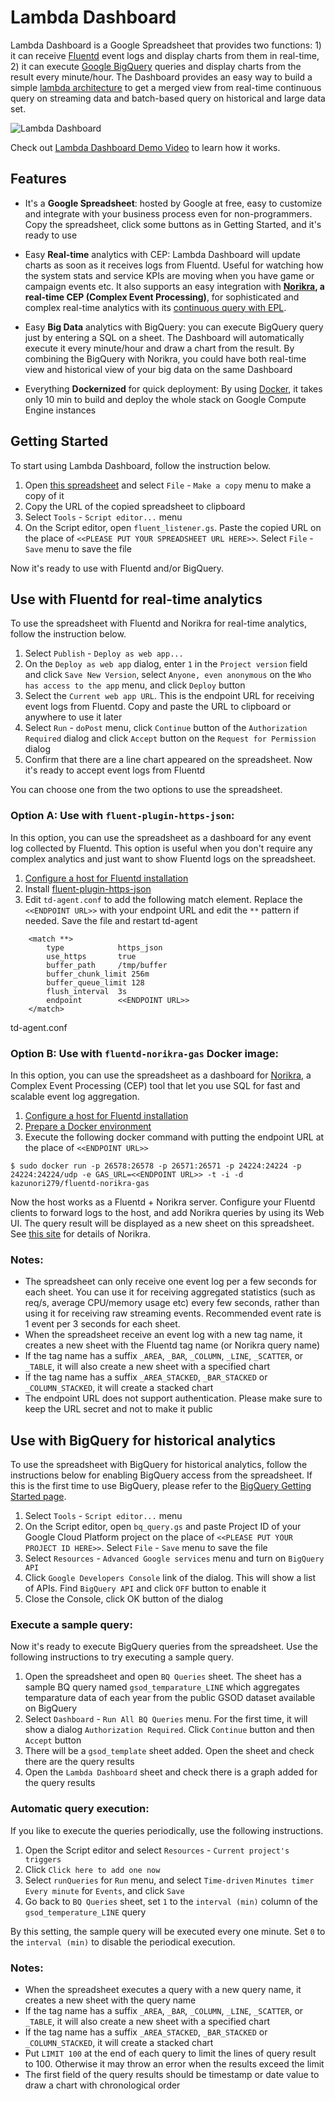 Lambda Dashboard
====================

Lambda Dashboard is a Google Spreadsheet that provides two functions: 1) it can receive [Fluentd](http://www.fluentd.org/) event logs and display charts from them in real-time, 2) it can execute [Google BigQuery](https://developers.google.com/bigquery/?hl=ja) queries and display charts from the result every minute/hour. The Dashboard provides an easy way to build a simple [lambda architecture](http://lambda-architecture.net/) to get a merged view from real-time continuous query on streaming data and batch-based query on historical and large data set.

![Lambda Dashboard](http://i.giflike.com/sLgJtW9.gif)

Check out [Lambda Dashboard Demo Video](https://www.youtube.com/watch?v=EZkw5TDcCGw) to learn how it works.

## Features

- It's a **Google Spreadsheet**: hosted by Google at free, easy to customize and integrate with your business process even for non-programmers. Copy the spreadsheet, click some buttons as in Getting Started, and it's ready to use

- Easy **Real-time** analytics with CEP: Lambda Dashboard will update charts as soon as it receives logs from Fluentd. Useful for watching how the system stats and service KPIs are moving when you have game or campaign events etc. It also supports an easy integration with **[Norikra](https://github.com/norikra/norikra), a real-time CEP (Complex Event Processing)**, for sophisticated and complex real-time analytics with its [continuous query with EPL](http://esper.codehaus.org/tutorials/solution_patterns/solution_patterns.html).

- Easy **Big Data** analytics with BigQuery: you can execute BigQuery query just by entering a SQL on a sheet. The Dashboard will automatically execute it every minute/hour and draw a chart from the result. By combining the BigQuery with Norikra, you could have both real-time view and historical view of your big data on the same Dashboard

- Everything **Dockernized** for quick deployment: By using [Docker](http://docker.io/), it takes only 10 min to build and deploy the whole stack on Google Compute Engine instances

## Getting Started

To start using Lambda Dashboard, follow the instruction below.

1. Open [this spreadsheet](https://docs.google.com/spreadsheets/d/12LPtwVXNY85xGC86P1GcOWolAqAwkLAsuQoo9IIUqCo/edit) and select `File` - `Make a copy` menu to make a copy of it
1. Copy the URL of the copied spreadsheet to clipboard
1. Select `Tools` - `Script editor...` menu
1. On the Script editor, open `fluent_listener.gs`. Paste the copied URL on the place of `<<PLEASE PUT YOUR SPREADSHEET URL HERE>>`. Select `File` - `Save` menu to save the file

Now it's ready to use with Fluentd and/or BigQuery.

## Use with Fluentd for real-time analytics

To use the spreadsheet with Fluentd and Norikra for real-time analytics, follow the instruction below.

1. Select `Publish` - `Deploy as web app...`
1. On the `Deploy as web app` dialog, enter `1` in the `Project version` field and click `Save New Version`, select `Anyone, even anonymous` on the `Who has access to the app` menu, and click `Deploy` button
1. Select the `Current web app URL`. This is the endpoint URL for receiving event logs from Fluentd. Copy and paste the URL to clipboard or anywhere to use it later
1. Select `Run` - `doPost` menu, click `Continue` button of the `Authorization Required` dialog and click `Accept` button on the `Request for Permission` dialog
1. Confirm that there are a line chart appeared on the spreadsheet. Now it's ready to accept event logs from Fluentd

You can choose one from the two options to use the spreadsheet.

### Option A: Use with `fluent-plugin-https-json`:

In this option, you can use the spreadsheet as a dashboard for any event log collected by Fluentd. This option is useful when you don't require any complex analytics and just want to show Fluentd logs on the spreadsheet.

1. [Configure a host for Fluentd installation](https://www.google.com/url?q=http://docs.fluentd.org/articles/before-install&usd=2&usg=ALhdy2-Eq3wSUPNxaZr13oC2Mt5UssbUhw)
2. Install [fluent-plugin-https-json](https://github.com/jdoconnor/fluentd_https_out)
4. Edit `td-agent.conf` to add the following match element. Replace the `<<ENDPOINT URL>>` with your endpoint URL and edit the `**` pattern if needed. Save the file and restart td-agent

```
    <match **>
        type            https_json
        use_https       true
        buffer_path     /tmp/buffer
        buffer_chunk_limit 256m
        buffer_queue_limit 128
        flush_interval  3s
        endpoint        <<ENDPOINT URL>>
    </match>
```
td-agent.conf

### Option B: Use with `fluentd-norikra-gas` Docker image:

In this option, you can use the spreadsheet as a dashboard for [Norikra](http://norikra.github.io/), a Complex Event Processing (CEP) tool that let you use SQL for fast and scalable event log aggregation.

1. [Configure a host for Fluentd installation](https://www.google.com/url?q=http://docs.fluentd.org/articles/before-install&usd=2&usg=ALhdy2-Eq3wSUPNxaZr13oC2Mt5UssbUhw)
2. [Prepare a Docker environment](https://www.google.com/url?q=https://www.docker.io/&usd=2&usg=ALhdy2-uNZKLM-jQQXncnc5eKHG-11c4og)
3. Execute the following docker command with putting the endpoint URL at the place of `<<ENDPOINT URL>>`

```
$ sudo docker run -p 26578:26578 -p 26571:26571 -p 24224:24224 -p 24224:24224/udp -e GAS_URL=<<ENDPOINT URL>> -t -i -d kazunori279/fluentd-norikra-gas
```

Now the host works as a Fluentd + Norikra server. Configure your Fluentd clients to forward logs to the host, and add Norikra queries by using its Web UI. The query result will be displayed as a new sheet on this spreadsheet. See [this site](http://norikra.github.io/) for details of Norikra.

### Notes:

- The spreadsheet can only receive one event log per a few seconds for each sheet. You can use it for receiving aggregated statistics (such as req/s, average CPU/memory usage etc) every few seconds, rather than using it for receiving raw streaming events. Recommended event rate is 1 event per 3 seconds for each sheet.
- When the spreadsheet receive an event log with a new tag name, it creates a new sheet with the Fluentd tag name (or Norikra query name)
- If the tag name has a suffix `_AREA`, `_BAR`, `_COLUMN`, `_LINE`, `_SCATTER`, or `_TABLE`, it will also create a new sheet with a specified chart
- If the tag name has a suffix `_AREA_STACKED`, `_BAR_STACKED` or `_COLUMN_STACKED`, it will create a stacked chart
- The endpoint URL does not support authentication. Please make sure to keep the URL secret and not to make it public

## Use with BigQuery for historical analytics

To use the spreadsheet with BigQuery for historical analytics, follow the instructions below for enabling BigQuery access from the spreadsheet. If this is the first time to use BigQuery, please refer to the [BigQuery Getting Started page](https://developers.google.com/bigquery/sign-up).

1. Select `Tools` - `Script editor...` menu
1. On the Script editor, open `bq_query.gs` and paste Project ID of your Google Cloud Platform project on the place of `<<PLEASE PUT YOUR PROJECT ID HERE>>`. Select `File` - `Save` menu to save the file
1. Select `Resources` - `Advanced Google services` menu and turn on `BigQuery API`
1. Click `Google Developers Console` link of the dialog. This will show a list of APIs. Find `BigQuery API` and click `OFF` button to enable it
1. Close the Console, click OK button of the dialog

### Execute a sample query:

Now it's ready to execute BigQuery queries from the spreadsheet. Use the following instructions to try executing a sample query.

1. Open the spreadsheet and open `BQ Queries` sheet. The sheet has a sample BQ query named `gsod_temparature_LINE` which aggregates temparature data of each year from the public GSOD dataset available on BigQuery
1. Select `Dashboard` - `Run All BQ Queries` menu. For the first time, it will show a dialog `Authorization Required`. Click `Continue` button and then `Accept` button
1. There will be a `gsod_template` sheet added. Open the sheet and check there are the query results
1. Open the `Lambda Dashboard` sheet and check there is a graph added for the query results

### Automatic query execution:

If you like to execute the queries periodically, use the following instructions.

1. Open the Script editor and select `Resources` - `Current project's triggers`
1. Click `Click here to add one now`
1. Select `runQueries` for `Run` menu, and select `Time-driven` `Minutes timer` `Every minute` for `Events`, and click `Save`
1. Go back to `BQ Queries` sheet, set `1` to the `interval (min)` column of the `gsod_temperature_LINE` query

By this setting, the sample query will be executed every one minute. Set `0` to the `interval (min)` to disable the periodical execution.


### Notes:

- When the spreadsheet executes a query with a new query name, it creates a new sheet with the query name
- If the tag name has a suffix `_AREA`, `_BAR`, `_COLUMN`, `_LINE`, `_SCATTER`, or `_TABLE`, it will also create a new sheet with a specified chart
- If the tag name has a suffix `_AREA_STACKED`, `_BAR_STACKED` or `_COLUMN_STACKED`, it will create a stacked chart
- Put `LIMIT 100` at the end of each query to limit the lines of query result to 100. Otherwise it may throw an error when the results exceed the limit
- The first field of the query results should be timestamp or date value to draw a chart with chronological order



